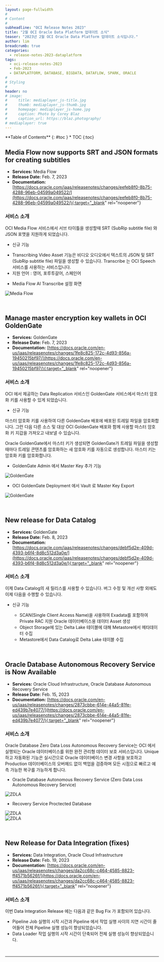 ```yaml
---
layout: page-fullwidth
#
# Content
#
subheadline: "OCI Release Notes 2023"
title: "2월 OCI Oracle Data Platform 업데이트 소식"
teaser: "2023년 2월 OCI Oracle Data Platform 업데이트 소식입니다."
author: lim
breadcrumb: true
categories:
  - release-notes-2023-dataplatform
tags:
  - oci-release-notes-2023
  - Feb-2023
  - DATAPLATFORM, DATABASE, BIGDATA, DATAFLOW, SPARK, ORACLE
#
# Styling
#
header: no
# image:
#     title: mediaplayer_js-title.jpg
#     thumb: mediaplayer_js-thumb.jpg
#     homepage: mediaplayer_js-home.jpg
#     caption: Photo by Corey Blaz
#     caption_url: https://blaz.photography/
# mediaplayer: true
---
```


<div class="panel radius" markdown="1">
**Table of Contents**
{: #toc }
*  TOC
{:toc}
</div>

##  Media Flow now supports SRT and JSON formats for creating subtitles
* **Services:** Media Flow
* **Release Date:** Feb. 7, 2023
* **Documentation:** [https://docs.oracle.com/iaas/releasenotes/changes/eefeb8f0-8b75-4288-96eb-04599a049522/](https://docs.oracle.com/iaas/releasenotes/changes/eefeb8f0-8b75-4288-96eb-04599a049522/){:target="_blank" rel="noopener"}

### 서비스 소개

OCI Media Flow 서비스에서 서브 타이틀을 생성할때 SRT (SubRip subtitle file) 와 JSON 포맷을 지원하게 되었습니다.

* 신규 기능

- Transcribing Video Asset 기능은 비디오 오디오에서 텍스트의 JSON 및 SRT (SubRip subtitle file) 파일을 생성할 수 있습니다. Transcribe 는 OCI Speech 서비스를 사용하는 서비스입니다.
- 지원 언어 : 영어, 포루투갈어, 스페인어

* Media Flow AI Transcribe 설정 화면

![Media Flow]({{site.urlblogimg2023}}/assets/img/dataplatform/2023/04_oci_media_flow_01.png)

<br>

##  Manage master encryption key wallets in OCI GoldenGate
* **Services:** GoldenGate
* **Release Date:** Feb. 7, 2023
* **Documentation:** [https://docs.oracle.com/en-us/iaas/releasenotes/changes/1fe8c825-172c-4d93-856a-19450215bf97/](https://docs.oracle.com/en-us/iaas/releasenotes/changes/1fe8c825-172c-4d93-856a-19450215bf97/){:target="_blank" rel="noopener"}

### 서비스 소개

OCI 에서 제공하는 Data Replication 서비스인 GoldenGate 서비스에서 마스터 암호화 키를 사용할 수 있게 되었습니다.

* 신규 기능

마스터 암호화 키를 사용하여 다른 GoldenGate 배포에 배포된 트레일 파일을 암호화합니다. 그런 다음 다른 소스 및 대상 OCI GoldenGate 배포와 함께 사용할 마스터 암호화 키 지갑을 가져오고 내보낼 수 있습니다.

Oracle GoldenGate에서 마스터 키가 생성되면 GoldenGate가 트레일 파일을 생성할 때마다 트레일 콘텐츠를 암호화하는 새 암호화 키를 자동으로 생성합니다. 마스터 키는 암호화 키를 암호화합니다. 

* GoldenGate Admin 에서 Master Key 추가 기능

![GoldenGate]({{site.urlblogimg2023}}/assets/img/dataplatform/2023/05_oci_goldengate_master_key.png)

* OCI GoldenGate Deployment 에서 Vault 로 Master Key Export

![GoldenGate]({{site.urlblogimg2023}}/assets/img/dataplatform/2023/06_oci_goldengate_masterkey_export.png)

<br>

##  New release for Data Catalog
* **Services:** GoldenGate
* **Release Date:** Feb. 8, 2023
* **Documentation:** [https://docs.oracle.com/iaas/releasenotes/changes/debf5d2e-409d-4393-b6f4-8d8c512d3a0e/](https://docs.oracle.com/iaas/releasenotes/changes/debf5d2e-409d-4393-b6f4-8d8c512d3a0e/){:target="_blank" rel="noopener"}

### 서비스 소개

이제 Data Catalog의 새 릴리스를 사용할 수 있습니다. 버그 수정 및 개선 사항 외에도 이제 다음을 수행할 수 있습니다.

* 신규 기능

    - SCAN(Single Client Access Name)을 사용하여 Exadata를 포함하여 Private RAC 지원 Oracle 데이터베이스용 데이터 Asset 생성
    - Object Storage에 있는 Delta Lake 테이블에 대해 Metastore에서 메타데이터 수집
    - Metastore에서 Data Catalog로 Delta Lake 테이블 수집
<br>

##  Oracle Database Autonomous Recovery Service is Now Available
* **Services:** Oracle Cloud Infrastructure, Oracle Database Autonomous Recovery Service
* **Release Date:** Feb. 15, 2023
* **Documentation:** [https://docs.oracle.com/en-us/iaas/releasenotes/changes/2873cbbe-614e-44a5-81fe-ed439b7e4077/](https://docs.oracle.com/en-us/iaas/releasenotes/changes/2873cbbe-614e-44a5-81fe-ed439b7e4077/){:target="_blank" rel="noopener"}

### 서비스 소개

Oracle Database Zero Data Loss Autonomous Recovery Service는 OCI 에서 실행되는 Oracle 데이터베이스를 위한 완전 관리형 데이터 보호 서비스입니다. Unique하고 자동화된 기능은 실시간으로 Oracle 데이터베이스 변경 사항을 보호하고 Production 데이터베이스의 오버헤드 없이 백업을 검증하며 모든 시점으로 빠르고 예측 가능한 복구를 가능하게 합니다. 

* Oracle Database Autonomous Recovery Service (Zero Data Loss Autonomous Recovery Service)

![ZDLA]({{site.urlblogimg2023}}/assets/img/dataplatform/2023/07_oci_ars_zdla_01.png)

* Recovery Service Proctected Database 

![ZDLA]({{site.urlblogimg2023}}/assets/img/dataplatform/2023/08_oci_ars_zdla_02.png)
<br>
![ZDLA]({{site.urlblogimg2023}}/assets/img/dataplatform/2023/09_oci_ars_zdla_03.png)

<br>

##  New Release for Data Integration (fixes)
* **Services:** Data Integration, Oracle Cloud Infrastructure
* **Release Date:** Feb. 19, 2023
* **Documentation:** [https://docs.oracle.com/en-us/iaas/releasenotes/changes/da2cc68c-c464-4585-8823-ff4571b5626f/](https://docs.oracle.com/en-us/iaas/releasenotes/changes/da2cc68c-c464-4585-8823-ff4571b5626f/){:target="_blank" rel="noopener"}

### 서비스 소개

이번 Data Integration Release 에는 다음과 같은 Bug Fix 가 포함되어 있습니다.

- Pipeline Job 실행의 시작 시간과 Pipeline 에서 작업 실행 사이의 지연 시간이 줄어들어 전체 Pipeline 실행 성능이 향상되었습니다.
- Data Loader 작업 실행의 시작 시간이 단축되어 전체 실행 성능이 향상되었습니다.
<br>

---
